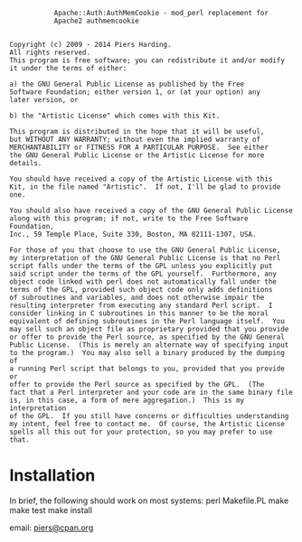 
               Apache::Auth:AuthMemCookie - mod_perl replacement for
               Apache2 authmemcookie


    Copyright (c) 2009 - 2014 Piers Harding.
    All rights reserved.
    This program is free software; you can redistribute it and/or modify
    it under the terms of either:

    a) the GNU General Public License as published by the Free
    Software Foundation; either version 1, or (at your option) any
    later version, or

    b) the "Artistic License" which comes with this Kit.

    This program is distributed in the hope that it will be useful,
    but WITHOUT ANY WARRANTY; without even the implied warranty of
    MERCHANTABILITY or FITNESS FOR A PARTICULAR PURPOSE.  See either
    the GNU General Public License or the Artistic License for more details.

    You should have received a copy of the Artistic License with this
    Kit, in the file named "Artistic".  If not, I'll be glad to provide one.

    You should also have received a copy of the GNU General Public License
    along with this program; if not, write to the Free Software Foundation,
    Inc., 59 Temple Place, Suite 330, Boston, MA 02111-1307, USA.

    For those of you that choose to use the GNU General Public License,
    my interpretation of the GNU General Public License is that no Perl
    script falls under the terms of the GPL unless you explicitly put
    said script under the terms of the GPL yourself.  Furthermore, any
    object code linked with perl does not automatically fall under the
    terms of the GPL, provided such object code only adds definitions
    of subroutines and variables, and does not otherwise impair the
    resulting interpreter from executing any standard Perl script.  I
    consider linking in C subroutines in this manner to be the moral
    equivalent of defining subroutines in the Perl language itself.  You
    may sell such an object file as proprietary provided that you provide
    or offer to provide the Perl source, as specified by the GNU General
    Public License.  (This is merely an alternate way of specifying input
    to the program.)  You may also sell a binary produced by the dumping of
    a running Perl script that belongs to you, provided that you provide or
    offer to provide the Perl source as specified by the GPL.  (The
    fact that a Perl interpreter and your code are in the same binary file
    is, in this case, a form of mere aggregation.)  This is my interpretation
    of the GPL.  If you still have concerns or difficulties understanding
    my intent, feel free to contact me.  Of course, the Artistic License
    spells all this out for your protection, so you may prefer to use that.


Installation
=============

In brief, the following should work on most systems:
  perl Makefile.PL
  make
  make test
  make install




email: piers@cpan.org


